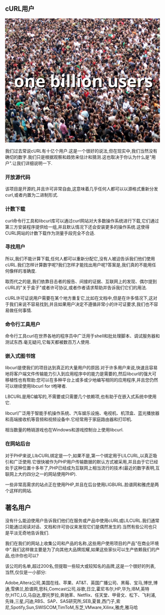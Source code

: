 
## cURL用户

![one billion users](one-billion-users.jpg)

我们过去常说cURL有十亿个用户.这是一个很好的说法,但在现实中,我们当然没有确切的数字.我们只是根据观察和趋势来估计和猜测.这也取决于你认为什么是"用户".让我们详细说明一下.

### 开放源代码

该项目是开源的,并且许可非常自由,这意味着几乎任何人都可以以源格式重新分发curl,或者内置为二进制形式.

### 计数下载

curl命令行工具和libcurl库可以通过curl网站对大多数操作系统进行下载,它们通过第三方安装程序提供给一组,并且默认情况下还会安装更多的操作系统.这使得CURL网站的计数下载作为测量手段完全不合适.

### 寻找用户

所以,我们不能计算下载,任何人都可以重新分配它,没有人被迫告诉我们他们使用cURL.我们怎样计算数字呢?我们怎样才能找出用户呢?答案是,我们真的不能用任何像样的准确度.

取而代之的是,我们依靠目击者的报告、间接的证据、互联网上的发现、偶尔提到cURL的"关于盒子"或者许可协议,或者作者请求帮助并告诉我们它们的用法.

cURL许可证说用户需要在某个地方重复它,比如在文档中,但是在许多情况下,这对于我们来说不容易找到,并且如果用户决定不遵循非常小的许可证要求,我们也不容易做任何事情.

### 命令行工具用户

命令行工具curl在世界各地的程序员中广泛用于shell和批处理脚本、调试服务器和测试东西.毫无疑问,它每天都被数百万人使用.

### 嵌入式图书馆

libcurl是使我们的项目达到真正的大量用户的原因.对于许多用户来说,快速且容易地将客户端文件传输能力引入到应用程序中的能力是需要的,然后libcurl的强大可移植性也有帮助:您可以在多种平台上或多或少地编写相同的应用程序,并且您仍然可以继续使用libcurl for t咆哮者.

LBCURL是用C编写的,不需要或只需要几个依赖项,也有助于在嵌入式系统中使用它.

libcurl广泛用于智能手机操作系统、汽车娱乐设施、电视机、机顶盒、蓝光播放器和高端接收机等音频和视频设备中.它经常用于家庭路由器和打印机.

相当数量的畅销游戏也在Windows和游戏控制台上使用libcurl.

### 在网站后台

对于PHP来说,LIbCURL绑定是一个,如果不是,第一个绑定用于LILCURL,以真正吸引和广泛使用.它很快被作为PHP用户传输数据的默认方式被采用,并且由于它已经处于这种位置十多年了,PHP已经成为互联网上相当流行的技术(最近的数字表明,互联网上大约四分之一的网站使用PHP).

一些非常高需求的站点正在使用PHP,并且在后台使用LIGBURL.脸谱网和雅虎是两个这样的网站.

## 著名用户

没有什么能迫使用户告诉我们他们在服务或产品中使用cURL或LILCURL.我们通常只能通过阅读对话、文档和许可协议来发现它们是偶然发生的.当然有些公司也只是平淡无奇地告诉我们.

我们在我们的网站上收集公司和产品的名称,这些用户使用项目的产品"在商业环境中".我们这样做主要是为了向其他大品牌炫耀,如果这些家伙可以生产依赖我们的产品,也许你也可以?

该公司的名单,超过200名,但提取一些较大或较知名的品牌,这是一个很好的列表,当然,仅仅是一小部分:

Adobe,Altera公司,美国在线、苹果、AT&T、英国广播公司、黑莓、宝马,博世,博通,雪佛兰,脸谱网,思科,Comcast公司,谷歌,日立,霍尼韦尔,HP,华为,IBM,英特尔,HTC,LG,马自达,摩托罗拉,奔驰苯、Netflix、任天堂、甲骨文、松下、飞利浦,先锋,三星,闪迪,RBS、SAP、SAS研究所,SEB,夏普,西门子,索尼,Spotify,Sun,SWISCOM,TimToM,东芝,VMware,Xilinx,雅虎,雅马哈
